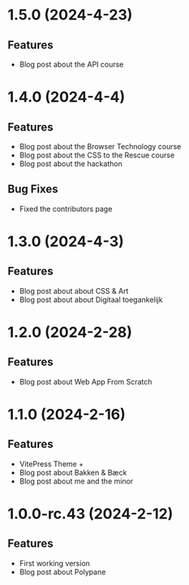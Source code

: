 # 1.5.0 (2024-4-23)

## Features

- Blog post about the API course

# 1.4.0 (2024-4-4)

## Features

- Blog post about the Browser Technology course
- Blog post about the CSS to the Rescue course
- Blog post about the hackathon

## Bug Fixes

- Fixed the contributors page

# 1.3.0 (2024-4-3)

## Features

- Blog post about about CSS & Art
- Blog post about about Digitaal toegankelijk

# 1.2.0 (2024-2-28)

## Features

- Blog post about Web App From Scratch

# 1.1.0 (2024-2-16)

## Features

- VitePress Theme +
- Blog post about Bakken & Bæck
- Blog post about me and the minor

# 1.0.0-rc.43 (2024-2-12)

## Features

- First working version
- Blog post about Polypane
